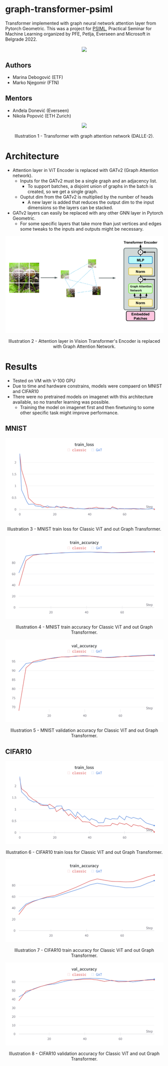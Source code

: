 # graph-transformer-psiml
Transformer implemented with graph neural network attention layer from Pytorch Geometric. This was a project for [PSIML](https://psiml.petlja.org/), Practical Seminar for Machine Learning organized by PFE, Petlja, Everseen and Microsoft in Belgrade 2022.

<div align="center">
  <img src="https://user-images.githubusercontent.com/34657562/184308361-554b6ce6-5cac-4f99-94c0-66bb48864d69.png" align="center" width="50%">
</div>

## Authors

- Marina Debogović (ETF)
- Marko Njegomir (FTN)

## Mentors
- Anđela Donević (Everseen)
- Nikola Popović (ETH Zurich)

<div align="center">
  <img src="https://user-images.githubusercontent.com/34657562/184306183-802cb780-29ce-4fed-95b6-82023b199354.png">
  <p align="center">Illustration 1 - Transformer with graph attention network (DALLE-2).</p>
</div>

# Architecture

- Attention layer in ViT Encoder is replaced with GATv2 (Graph Attention network).
  - Inputs for the GATv2 must be a single graph and an adjacency list.
      - To support batches, a disjoint union of graphs in the batch is created, so we get a single graph.
  - Ouptut dim from the GATv2 is multiplied by the number of heads
      - A new layer is added that reduces the output dim to the input dimensions so the layers can be stacked.
- GATv2 layers can easily be replaced with any other GNN layer in Pytorch Geometric.
  - For some specific layers that take more than just vertices and edges some tweaks to the inputs and outputs might be necessary.

<div align="center">
  <img src="images/graph_transformer_encoder.png">
  <p align="center">Illustration 2 - Attention layer in Vision Transformer's Encoder is replaced with Graph Attention Network.</p>
</div>

# Results

- Tested on VM with V-100 GPU
- Due to time and hardware constrains, models were compaerd on MNIST and CIFAR10
- There were no pretrained models on imagenet with this architecture available, so no transfer learning was possible.
  - Training the model on imagenet first and then finetuning to some other specific task might improve performance.

## MNIST

<div align="center">
  <img src="images/mnist-train-loss.png">
  <p align="center">Illustration 3 - MNIST train loss for Classic ViT and out Graph Transformer.</p>
</div>

<div align="center">
  <img src="images/mnist-train-acc.png">
  <p align="center">Illustration 4 - MNIST train accuracy for Classic ViT and out Graph Transformer.</p>
</div>

<div align="center">
  <img src="images/mnist-val-acc.png">
  <p align="center">Illustration 5 - MNIST validation accuracy for Classic ViT and out Graph Transformer.</p>
</div>

## CIFAR10

<div align="center">
  <img src="images/cifar10-train-loss.png">
  <p align="center">Illustration 6 - CIFAR10 train loss for Classic ViT and out Graph Transformer.</p>
</div>

<div align="center">
  <img src="images/cifar10-train-acc.png">
  <p align="center">Illustration 7 - CIFAR10 train accuracy for Classic ViT and out Graph Transformer.</p>
</div>

<div align="center">
  <img src="images/cifar10-val-acc.png">
  <p align="center">Illustration 8 - CIFAR10 validation accuracy for Classic ViT and out Graph Transformer.</p>
</div>
